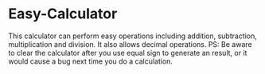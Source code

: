# Easy-Calculator
This calculator can perform easy operations including addition, subtraction, multiplication and division.
It also allows decimal operations.
PS: Be aware to clear the calculator after you use equal sign to generate an result, or it would cause a bug next time you do a calculation.
